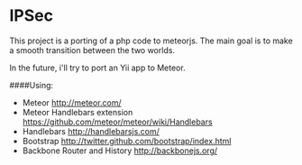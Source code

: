 IPSec
===========

This project is a porting of a php code to meteorjs. The main goal is to make a smooth transition between the two worlds.

In the future, i'll try to port an Yii app to Meteor.

####Using:
* Meteor http://meteor.com/
* Meteor Handlebars extension https://github.com/meteor/meteor/wiki/Handlebars
* Handlebars http://handlebarsjs.com/
* Bootstrap http://twitter.github.com/bootstrap/index.html
* Backbone Router and History http://backbonejs.org/
